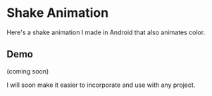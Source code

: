 # Shake Animation

Here's a shake animation I made in Android that also animates color.

## Demo

(coming soon)

I will soon make it easier to incorporate and use with any project.
